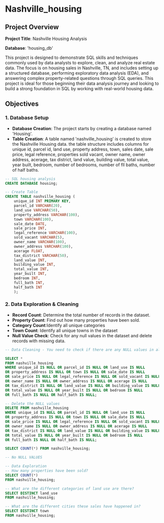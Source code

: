 # Nashville_housing

## Project Overview

**Project Title**: Nashville Housing Analysis

**Database**: 'housing_db'

This project is designed to demonstrate SQL skills and techniques commonly used by data analysts to explore, clean, and analyze real estate data. The focus is on housing sales in Nashville, TN, and includes setting up a structured database, performing exploratory data analysis (EDA), and answering complex property-related questions through SQL queries. This project is ideal for those beginning their data analysis journey and looking to build a strong foundation in SQL by working with real-world housing data.

## Objectives 

### 1. Database Setup

- **Database Creation**: The project starts by creating a database named 'Housing'.
- **Table Creation**: A table named 'nashville_housing' is created to store the Nashville Housing data. the table structure includes columns for unique id, parcel id, land use, property address, town, sales date, sale price, legal reference, properties sold vacant, owner name, owner address, acerage, tax district, land value, building value, total value, year built, bedroom, number of bedrooms, number of fll baths, number of half baths.

```sql
-- SQL housing analysis 
CREATE DATABASE housing; 

-- Create Table 
CREATE TABLE nashville_housing (
	unique_id INT PRIMARY KEY, 
    parcel_id VARCHAR(20),
    land_use VARCHAR(50),
    property_address VARCHAR(100), 
    town VARCHAR(100),
    sale_date DATE, 
    sale_price INT, 
    legal_reference VARCHAR(100),
    sold_vacant VARCHAR(5), 
    owner_name VARCHAR(100), 
    owner_address VARCHAR(100), 
    acerage FLOAT, 
    tax_district VARCHAR(50), 
    land_value INT, 
    building_value INT, 
    total_value INT,
    year_built INT, 
    bedroom INT, 
    full_bath INT,
    half_bath INT
    );
```

### 2. Data Exploration & Cleaning 

- **Record Count**: Determine the total number of records in the dataset.
- **Property Count**: Find out how many properties have been sold.
- **Category Count**:Identify all unique categories 
- **Town Count**: Identify all unique towns in the dataset
- **Null Value Check**: Check for any null values in the dataset and delete records with missing data.

```sql
-- Data Cleaning - You need to check if there are any NULL values in all the columns 

SELECT * 
FROM nashville_housing
WHERE unique_id IS NULL OR parcel_id IS NULL OR land_use IS NULL
OR property_address IS NULL OR town IS NULL OR sale_date IS NULL 
OR sale_price IS NULL OR legal_reference IS NULL OR sold_vacant IS NULL
OR owner_name IS NULL OR owner_address IS NULL OR acerage IS NULL
OR tax_district IS NULL OR land_value IS NULL OR building_value IS NULL
OR total_value IS NULL OR year_built IS NULL OR bedroom IS NULL
OR full_bath IS NULL OR half_bath IS NULL; 

-- Delete the NULL values
DELETE FROM nashville_housing 
WHERE unique_id IS NULL OR parcel_id IS NULL OR land_use IS NULL
OR property_address IS NULL OR town IS NULL OR sale_date IS NULL 
OR sale_price IS NULL OR legal_reference IS NULL OR sold_vacant IS NULL
OR owner_name IS NULL OR owner_address IS NULL OR acerage IS NULL
OR tax_district IS NULL OR land_value IS NULL OR building_value IS NULL
OR total_value IS NULL OR year_built IS NULL OR bedroom IS NULL
OR full_bath IS NULL OR half_bath IS NULL; 

SELECT COUNT(*) FROM nashville_housing;

-- No NULL VALUES 

-- Data Exploration
-- How many properties have been sold?
SELECT COUNT(*)
FROM nashville_housing; 

-- What are the different categories of land use are there? 
SELECT DISTINCT land_use
FROM nashville_housing;

-- What are the different cities these sales have happened in?
SELECT DISTINCT town
FROM nashville_housing;
```

